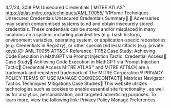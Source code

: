 3/7/24, 3:58 PM Unsecured Credentials | MITRE ATLAS™
https://atlas.mitre.org/techniques/AML.T0055/ 1/1Home Techniques Unsecured Credentials
Unsecured Credentials
Summary󰅂 󰅂
Adversaries may search compromised systems to  nd and
obtain insecurely stored credentials. These credentials can
be stored and/or misplaced in many locations on a system,
including plaintext  les (e.g. bash history), environment
variables, operating system, or application-speci c
repositories (e.g. Credentials in Registry), or other
specialized  les/artifacts (e.g. private keys).ID: AML.T0055
ATT&CK Reference: T1152
Case Study: Achieving Code
Execution in MathGPT via
Prompt Injection
Tactic: Credential Access󰏌
Case Study󰅀
Achieving Code Execution in MathGPT via Prompt Injection
Tactic󰅀
Credential Access
MITRE ATLAS™ and MITRE ATT&CK are a trademark and registered
trademark of The MITRE Corporation.®
PRIVACY POLICY TERMS OF USE MANAGE COOKIESCONTACT󰍜 Matrices Navigator Tactics Techniques Mitigations Case Studies󰍝
This website utilizes technologies such as cookies to enable essential site functionality , as well as
for analytics, personalization, and targeted advertising purposes. To learn more, view the following
link: Privacy Policy
Manage Preferences
